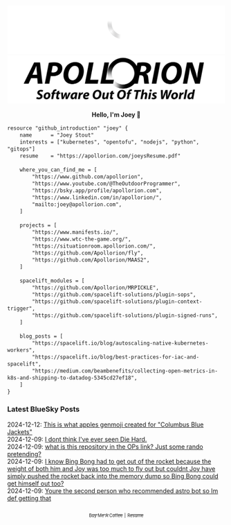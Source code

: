 ![Personal Website](https://raw.githubusercontent.com/Apollorion/apollorion/main/logos/new-large-white-transparent.png#gh-dark-mode-only)![Personal Website](https://raw.githubusercontent.com/Apollorion/apollorion/main/logos/new-large-black-transparent.png#gh-light-mode-only)

<p align="center">
    <b>Hello, I'm Joey 👋</b>
</p>

```hcl
resource "github_introduction" "joey" {
    name      = "Joey Stout"
    interests = ["kubernetes", "opentofu", "nodejs", "python", "gitops"]
    resume    = "https://apollorion.com/joeysResume.pdf"

    where_you_can_find_me = [
        "https://www.github.com/apollorion",
        "https://www.youtube.com/@TheOutdoorProgrammer",
        "https://bsky.app/profile/apollorion.com",
        "https://www.linkedin.com/in/apollorion/",
        "mailto:joey@apollorion.com",
    ]

    projects = [
        "https://www.manifests.io/",
        "https://www.wtc-the-game.org/",
        "https://situationroom.apollorion.com/",
        "https://github.com/Apollorion/fly",
        "https://github.com/Apollorion/MAAS2",
    ]

    spacelift_modules = [
        "https://github.com/Apollorion/MRPICKLE",
        "https://github.com/spacelift-solutions/plugin-sops",
        "https://github.com/spacelift-solutions/plugin-context-trigger",
        "https://github.com/spacelift-solutions/plugin-signed-runs",
    ]

    blog_posts = [
        "https://spacelift.io/blog/autoscaling-native-kubernetes-workers",
        "https://spacelift.io/blog/best-practices-for-iac-and-spacelift",
        "https://medium.com/beambenefits/collecting-open-metrics-in-k8s-and-shipping-to-datadog-5345cd27ef18",
    ]
}
```

### Latest BlueSky Posts
2024-12-12: [This is what apples genmoji created for "Columbus Blue Jackets" ](https://bsky.app/profile/apollorion.com/post/3ld57zxnnvk2p)  
2024-12-09: [I dont think I've ever seen Die Hard. ](https://bsky.app/profile/apollorion.com/post/3lcuudsysq22k)  
2024-12-09: [what is this repository in the OPs link? Just some rando pretending? ](https://bsky.app/profile/apollorion.com/post/3lcunvjl5fk2t)  
2024-12-09: [I know Bing Bong had to get out of the rocket because the weight of both him and Joy was too much to fly out but couldnt Joy have simply pushed the rocket back into the memory dump so Bing Bong could get himself out too? ](https://bsky.app/profile/apollorion.com/post/3lctl5rt33k2r)  
2024-12-09: [Youre the second person who recommended astro bot so Im def getting that ](https://bsky.app/profile/apollorion.com/post/3lcthynyzhc2z)  


<p align="center">
    <a href="https://www.buymeacoffee.com/apollorion"><sub><sub>Buy Me A Coffee</sub></sub></a> <sub><sub>|</sub></sub> <a href="https://apollorion.com/joeysResume.pdf"><sub><sub>Resume</sub></sub></a>
</p>
